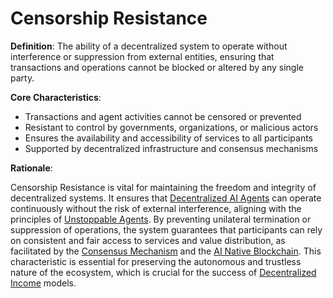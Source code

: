 # Censorship Resistance

**Definition**: The ability of a decentralized system to operate without interference or suppression from external entities, ensuring that transactions and operations cannot be blocked or altered by any single party.

**Core Characteristics**:
- Transactions and agent activities cannot be censored or prevented
- Resistant to control by governments, organizations, or malicious actors
- Ensures the availability and accessibility of services to all participants
- Supported by decentralized infrastructure and consensus mechanisms

**Rationale**:

Censorship Resistance is vital for maintaining the freedom and integrity of decentralized systems. It ensures that [Decentralized AI Agents](decentralized-AI-Agent.md) can operate continuously without the risk of external interference, aligning with the principles of [Unstoppable Agents](unstoppable-agents.md). By preventing unilateral termination or suppression of operations, the system guarantees that participants can rely on consistent and fair access to services and value distribution, as facilitated by the [Consensus Mechanism](consensus-mechanism.md) and the [AI Native Blockchain](ai-native-blockchain.md). This characteristic is essential for preserving the autonomous and trustless nature of the ecosystem, which is crucial for the success of [Decentralized Income](decentralized-income.md) models.